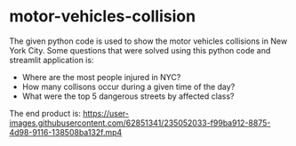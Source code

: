 # motor-vehicles-collision

The given python code is used to show the motor vehicles collisions in New York City.
Some questions that were solved using this python code and streamlit application is:
- Where are the most people injured in NYC?
- How many collisons occur during a given time of the day?
- What were the top 5 dangerous streets by affected class?

The end product is:
https://user-images.githubusercontent.com/62851341/235052033-f99ba912-8875-4d98-9116-138508ba132f.mp4
